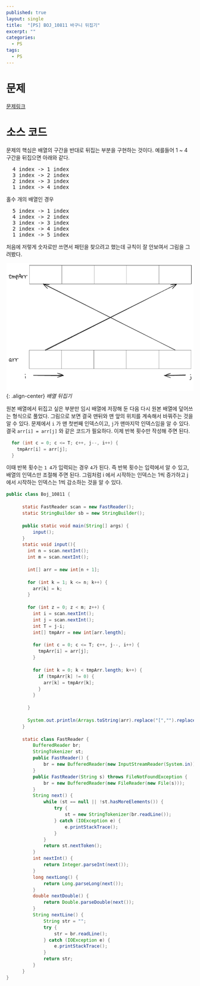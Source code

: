 ```yaml
---
published: true
layout: single
title:  "[PS] BOJ_10811 바구니 뒤집기"
excerpt: ""
categories:
  - PS
tags:
  - PS
---
```


# 문제

[문제링크](https://www.acmicpc.net/problem/10811)

# 소스 코드

문제의 핵심은 배열의 구간을 반대로 뒤집는 부분을 구현하는 것이다. 예를들어 1 ~ 4 구간을 뒤집으면 아래와 같다. 
<pre>
  4 index -> 1 index
  3 index -> 2 index
  2 index -> 3 index
  1 index -> 4 index
</pre>
홀수 개의 배열인 경우
<pre>
  5 index -> 1 index
  4 index -> 2 index
  3 index -> 3 index
  2 index -> 4 index
  1 index -> 5 index
</pre>

처음에 저렇게 숫자로만 쓰면서 패턴을 찾으려고 했는데 규칙이 잘 안보여서 그림을 그려봤다.

![](/assets/images/boj-10811.png){: .align-center}
*배열 뒤집기*

원본 배열에서 뒤집고 싶은 부분만 임시 배열에 저장해 둔 다음 다시 원본 배열에 덮어쓰는 형식으로 풀었다.
그림으로 보면 결국 맨뒤와 맨 앞의 위치를 계속해서 바꿔주는 것을 알 수 있다. 
문제에서 `i` 가 맨 첫번째 인덱스이고, `j`가 맨마지막 인덱스임을 알 수 있다.
결국 `arr[i] = arr[j]` 와 같은 코드가 필요하다. 이제 반복 횟수만 작성해 주면 된다.

```java
  for (int c = 0; c <= T; c++, j--, i++) {
    tmpArr[i] = arr[j];
  }
```
이때 반복 횟수는 `1 4`가 입력되는 경우 `4`가 된다. 즉 반복 횟수는 입력에서 알 수 있고, 배열의 인덱스만 조절해 주면 된다. 그림처럼 i 에서 시작하는 인덱스는 1씩 증가하고 j 에서 시작하는 인덱스는 1씩 감소하는 것을 알 수 있다.
```java
public class Boj_10811 {

      static FastReader scan = new FastReader();
      static StringBuilder sb = new StringBuilder();

      public static void main(String[] args) {
          input();
      }
      static void input(){
        int n = scan.nextInt();
        int m = scan.nextInt();

        int[] arr = new int[n + 1];

        for (int k = 1; k <= n; k++) {
          arr[k] = k;
        }

        for (int z = 0; z < m; z++) {
          int i = scan.nextInt();
          int j = scan.nextInt();
          int T = j-i;
          int[] tmpArr = new int[arr.length];

          for (int c = 0; c <= T; c++, j--, i++) {
            tmpArr[i] = arr[j];
          }

          for (int k = 0; k < tmpArr.length; k++) {
            if (tmpArr[k] != 0) {
              arr[k] = tmpArr[k];
            }
          }

        }

        System.out.println(Arrays.toString(arr).replace("[","").replace("]","").replace(",","").substring(2));
      }

      static class FastReader {
          BufferedReader br;
          StringTokenizer st;
          public FastReader() {
              br = new BufferedReader(new InputStreamReader(System.in));
          }
          public FastReader(String s) throws FileNotFoundException {
              br = new BufferedReader(new FileReader(new File(s)));
          }
          String next() {
              while (st == null || !st.hasMoreElements()) {
                  try {
                      st = new StringTokenizer(br.readLine());
                  } catch (IOException e) {
                      e.printStackTrace();
                  }
              }
              return st.nextToken();
          }
          int nextInt() {
              return Integer.parseInt(next());
          }
          long nextLong() {
              return Long.parseLong(next());
          }
          double nextDouble() {
              return Double.parseDouble(next());
          }
          String nextLine() {
              String str = "";
              try {
                  str = br.readLine();
              } catch (IOException e) {
                  e.printStackTrace();
              }
              return str;
          }
      }
}
```

